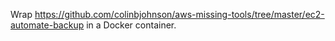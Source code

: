 Wrap
https://github.com/colinbjohnson/aws-missing-tools/tree/master/ec2-automate-backup
in a Docker container.

